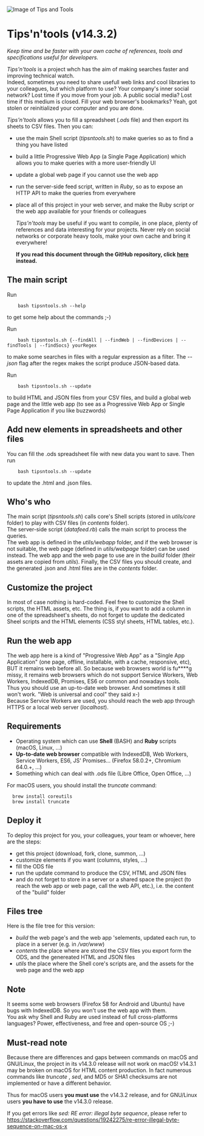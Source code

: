 ![Image of Tips and Tools](https://github.com/pylapp/Tips-n-tools/blob/master/picture.png)

# Tips'n'tools (v14.3.2)

  <em>Keep time and be faster with your own cache of references, tools and specifications useful for developers.</em>

  _Tips'n'tools_ is a project whch has the aim of making searches faster and improving technical watch.  
  Indeed, sometimes you need to share usefull web links and cool libraries to your colleagues, but which platform to use?
  Your company's inner social network? Lost time if you move from your job.
  A public social media? Lost time if this medium is closed.
  Fill your web browser's bookmarks? Yeah, got stolen or reinitialized your computer and you are done.  

  _Tips'n'tools_ allows you to fill a spreadsheet (_.ods_ file) and then export its sheets to CSV files.
  Then you can:  
- use the main Shell script (_tipsntools.sh_) to make queries so as to find a thing you have listed  
- build a little Progressive Web App (a Single Page Application) which allows you to make queries with a more user-friendly UI  
- update a global web page if you cannot use the web app  
- run the server-side feed script, written in _Ruby_, so as to expose an HTTP API to make the queries from everywhere  
- place all of this project in your web server, and make the Ruby script or the web app available for your friends or colleagues  


  _Tips'n'tools_ may be useful if you want to compile, in one place, plenty of references and data interesting for your projects.
  Never rely on social networks or corporate heavy tools, make your own cache and bring it everywhere!

  **If you read this document through the GitHub repository, click <a href="https://rawgit.com/pylapp/Tips-n-tools/content/build/webapp.html">here</a> instead.**

## The main script

 Run
```shell
	bash tipsntools.sh --help
```
 to get some help about the commands ;-)

 Run
```shell
	bash tipsntools.sh {--findAll | --findWeb | --findDevices | --findTools | --findSocs} yourRegex
```
 to make some searches in files with a regular expression as a filter. The _--json_ flag after the regex makes the script produce JSON-based data.

 Run
```shell
	bash tipsntools.sh --update
```
 to build HTML and JSON files from your CSV files, and build a global web page and the little web app (to see as a Progressive Web App or Single Page Application if you like buzzwords)

## Add new elements in spreadsheets and other files

You can fill the .ods spreadsheet file with new data you want to save. Then run
```shell
	bash tipsntools.sh --update
```
to update the .html and .json files.

## Who's who

The main script (_tipsntools.sh_) calls core's Shell scripts (stored in _utils/core_ folder) to play with CSV files (in _contents_ folder).  
The server-side script (_datafeed.rb_) calls the main script to process the queries.  
The web app is defined in the _utils/webapp_ folder, and if the web browser is not suitable, the web page (defined in _utils/webpage_ folder) can be used instead.
The web app and the web page to use are in the _builld_ folder (their assets are copied from _utils_).
Finally, the CSV files you should create, and the generated .json and .html files are in the _contents_ folder.

## Customize the project

In most of case nothing is hard-coded. Feel free to customize the Shell scripts, the HTML assets, etc.
The thing is, if you want to add a column in one of the spreadsheet's sheets, do not forget to update the dedicated Sheel scripts and the HTML elements (CSS styl sheets, HTML tables, etc.).

## Run the web app

The web app here is a kind of "Progressive Web App" as a "Single App Application" (one page, offline, installable, with a cache, responsive, etc), BUT it remains web before all.
So because web browsers world is fu****g missy, it remains web browsers which do not support Service Workers, Web Workers, IndexedDB, Promises, ES6 or common and nowadays tools.  
Thus you should use an up-to-date web browser. And sometimes it still won't work. "Web is universal and cool" they said x-)  
Because Service Workers are used, you should reach the web app through HTTPS or a local web server (_localhost_).

## Requirements

- Operating system which can use **Shell** (BASH) and **Ruby** scripts (macOS, Linux, ...)
- **Up-to-date web browser** compatible with IndexedDB, Web Workers, Service Workers, ES6, JS' Promises... (Firefox 58.0.2+, Chromium 64.0.+, ...)
- Something which can deal with .ods file (Libre Office, Open Office, ...)

For macOS users, you should install the _truncate_ command:
```shell
  brew install coreutils
  brew install truncate
```

## Deploy it

To deploy this project for you, your colleagues, your team or whoever, here are the steps:
- get this project (download, fork, clone, summon, ...)
- customize elements if you want (columns, styles, ...)
- fill the ODS file
- run the update command to produce the CSV, HTML and JSON files
- and do not forget to store in a server or a shared space the project (to reach the web app or web page, call the web API, etc.), i.e. the content of the "build" folder

## Files tree

Here is the file tree for this version:
- _build_ the web page's and the web app 'selements, updated each run, to place in a server (e.g. in _/var/www_)
- _contents_ the place where are stored the CSV files you export form the ODS, and the genereated HTML and JSON files
- _utils_ the place where the Shell core's scripts are, and the assets for the web page and the web app

## Note

It seems some web browsers (Firefox 58 for Android and Ubuntu) have bugs with IndexedDB. So you won't use the web app with them.  
You ask why Shell and Ruby are used instead of full cross-platforms languages? Power, effectiveness, and free and open-source OS ;-)  

## Must-read note

Because there are differences and gaps between commands on macOS and GNU/Linux, the project in its v14.3.0 release will not work on macOS! v14.3.1 may be broken on macOS for HTML content production.
In fact numerous commands like _truncate_ , _sed_, and MD5 or SHA1 checksums are not implemented or have a different behavior.

Thus for macOS users **you must use** the v14.3.2 release, and for GNU/Linux users **you have to use** the v14.3.0 release.

If you get errors like _sed: RE error: illegal byte sequence_, please refer to 
https://stackoverflow.com/questions/19242275/re-error-illegal-byte-sequence-on-mac-os-x